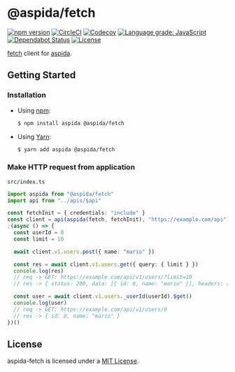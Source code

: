 <h1>@aspida/fetch</h1>

[![npm version][badge-npm]][badge-npm-url]
[![CircleCI][badge-ci]][badge-ci-url]
[![Codecov][badge-coverage]][badge-coverage-url]
[![Language grade: JavaScript][badge-lgtm]][badge-lgtm-url]
[![Dependabot Status][badge-dependabot]][dependabot]
[![License][badge-license]][license]

[fetch][fetch] client for [aspida][aspida].

## Getting Started

### Installation

- Using [npm][npm]:

  ```sh
  $ npm install aspida @aspida/fetch
  ```

- Using [Yarn][yarn]:

  ```sh
  $ yarn add aspida @aspida/fetch
  ```

### Make HTTP request from application

`src/index.ts`

```typescript
import aspida from "@aspida/fetch"
import api from "../apis/$api"

const fetchInit = { credentials: "include" }
const client = api(aspida(fetch, fetchInit), "https://example.com/api")
;(async () => {
  const userId = 0
  const limit = 10

  await client.v1.users.post({ name: "mario" })

  const res = await client.v1.users.get({ query: { limit } })
  console.log(res)
  // req -> GET: https://example.com/api/v1/users/?limit=10
  // res -> { status: 200, data: [{ id: 0, name: "mario" }], headers: {...} }

  const user = await client.v1.users._userId(userId).$get()
  console.log(user)
  // req -> GET: https://example.com/api/v1/users/0
  // res -> { id: 0, name: "mario" }
})()
```

## License

aspida-fetch is licensed under a [MIT License][license].

<!-- URL: aspida -->

[license]: https://github.com/aspidajs/aspida/blob/develop/packages/aspida-fetch/LICENSE

<!-- URL: Badges -->

[badge-ci-url]: https://circleci.com/gh/aspidajs/aspida
[badge-ci]: https://img.shields.io/circleci/build/github/aspidajs/aspida.svg?label=test
[badge-coverage-url]: https://codecov.io/gh/aspidajs/aspida
[badge-coverage]: https://img.shields.io/codecov/c/github/aspidajs/aspida.svg
[badge-dependabot]: https://api.dependabot.com/badges/status?host=github&repo=aspidajs/aspida
[badge-lgtm-url]: https://lgtm.com/projects/g/aspidajs/aspida/context:javascript
[badge-lgtm]: https://img.shields.io/lgtm/grade/javascript/g/aspidajs/aspida.svg
[badge-license]: https://img.shields.io/npm/l/@aspida/fetch
[badge-npm-url]: https://www.npmjs.com/package/@aspida/fetch
[badge-npm]: https://img.shields.io/npm/v/@aspida/fetch

<!-- URL: General -->

[aspida]: https://github.com/aspidajs/aspida/
[fetch]: https://developer.mozilla.org/en-US/docs/Web/API/Fetch_API
[dependabot]: https://dependabot.com/
[npm]: https://www.npmjs.com/
[yarn]: https://yarnpkg.com/
